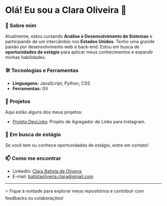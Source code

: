 # Olá! Eu sou a Clara Oliveira 👋

### 🌟 Sobre mim
Atualmente, estou cursando **Análise e Desenvolvimento de Sistemas** e participando de um intercâmbio nos **Estados Unidos**. Tenho uma grande paixão por desenvolvimento web e back-end. Estou em busca de **oportunidades de estágio** para aplicar meus conhecimentos e expandir minhas habilidades.

### 🛠️ Tecnologias e Ferramentas
- **Linguagens:** JavaScript, Python, CSS
- **Ferramentas:** Git

### 💼 Projetos
Aqui estão alguns dos meus projetos:
- [Projeto DevLinks](https://github.com/Oliveirabclara/ProjetoRocketseat): Projeto de Agregador de Links para Instagram. 

### 🎯 Em busca de estágio
Se você tem ou conhece oportunidades de estágio, entre em contato!

### 📫 Como me encontrar
- LinkedIn: [Clara Batista de Oliveira](https://www.linkedin.com/in/clara-batista-de-oliveira)
- E-mail: [batistaoliveira.clara@gmail.com](mailto:batistaoliveira.clara@gmail.com)

---

⭐️ Fique à vontade para explorar meus repositórios e contribuir com feedbacks ou colaborações!
